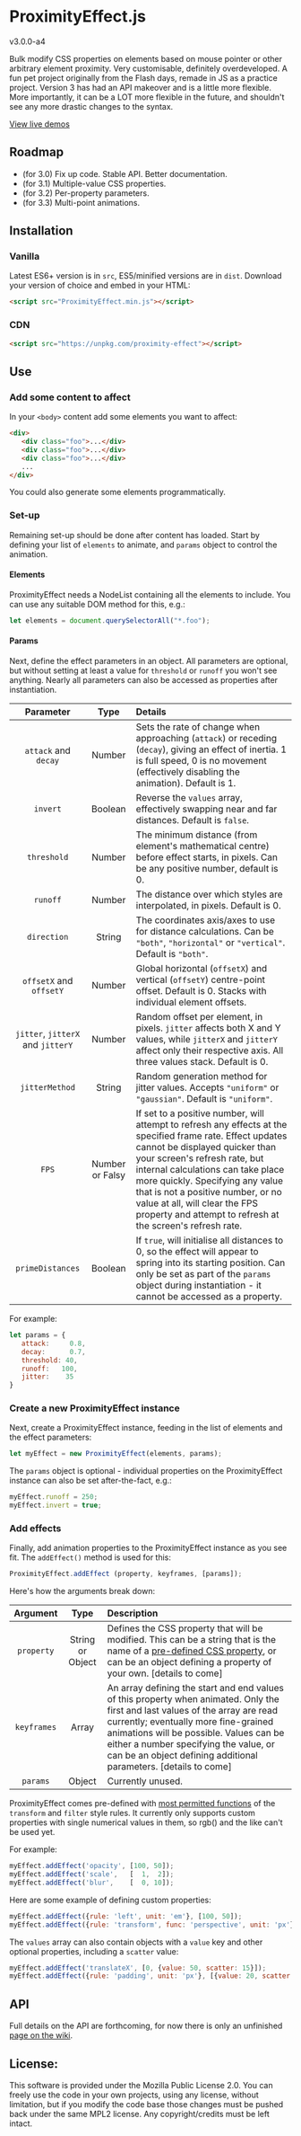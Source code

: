 # ProximityEffect.js

v3.0.0-a4

Bulk modify CSS properties on elements based on mouse pointer or other arbitrary element proximity. Very customisable, definitely overdeveloped. A fun pet project originally from the Flash days, remade in JS as a practice project. Version 3 has had an API makeover and is a little more flexible. More importantly, it can be a LOT more flexible in the future, and shouldn't see any more drastic changes to the syntax. 

[View live demos](http://lab.adasha.com/components/proximity-effect)

## Roadmap

- (for 3.0) Fix up code. Stable API. Better documentation.
- (for 3.1) Multiple-value CSS properties.
- (for 3.2) Per-property parameters.
- (for 3.3) Multi-point animations.

## Installation

### Vanilla

Latest ES6+ version is in `src`, ES5/minified versions are in `dist`. Download your version of choice and embed in your HTML:
```html
<script src="ProximityEffect.min.js"></script>
```

### CDN

```html
<script src="https://unpkg.com/proximity-effect"></script>
```

## Use

### Add some content to affect

In your `<body>` content add some elements you want to affect:

```html
<div>
   <div class="foo">...</div>
   <div class="foo">...</div>
   <div class="foo">...</div>
   ...
</div>
```

You could also generate some elements programmatically.

### Set-up

Remaining set-up should be done after content has loaded. Start by defining your list of `elements` to animate, and `params` object to control the animation.

#### Elements

ProximityEffect needs a NodeList containing all the elements to include. You can use any suitable DOM method for this, e.g.:

```javascript
let elements = document.querySelectorAll("*.foo");
```

#### Params

Next, define the effect parameters in an object. All parameters are optional, but without setting at least a value for `threshold` or `runoff` you won't see anything. Nearly all parameters can also be accessed as properties after instantiation.

| Parameter | Type | Details |
| :---: | :---: | :--- |
| `attack` and `decay` | Number | Sets the rate of change when approaching (`attack`) or receding (`decay`), giving an effect of inertia. 1 is full speed,  0 is no movement (effectively disabling the animation). Default is 1. |
| `invert` | Boolean | Reverse the `values` array, effectively swapping near and far distances. Default is `false`. |
| `threshold` | Number | The minimum distance (from element's mathematical centre) before effect starts, in pixels. Can be any positive number, default is 0. |
| `runoff` | Number | The distance over which styles are interpolated, in pixels. Default is 0. |
| `direction` | String | The coordinates axis/axes to use for distance calculations. Can be `"both"`, `"horizontal"` or `"vertical"`. Default is `"both"`. |
| `offsetX` and `offsetY` | Number | Global horizontal (`offsetX`) and vertical (`offsetY`) centre-point offset. Default is 0. Stacks with individual element offsets. |
| `jitter`, `jitterX` and `jitterY` | Number | Random offset per element, in pixels. `jitter` affects both X and Y values, while `jitterX` and `jitterY` affect only their respective axis. All three values stack. Default is 0. |
| `jitterMethod` | String | Random generation method for jitter values. Accepts `"uniform"` or `"gaussian"`. Default is `"uniform"`. |
| `FPS` | Number or Falsy | If set to a positive number, will attempt to refresh any effects at the specified frame rate. Effect updates cannot be displayed quicker than your screen's refresh rate, but internal calculations can take place more quickly. Specifying any value that is not a positive number, or no value at all, will clear the FPS property and attempt to refresh at the screen's refresh rate. |
| `primeDistances` | Boolean | If `true`, will initialise all distances to 0, so the effect will appear to spring into its starting position. Can only be set as part of the `params` object during instantiation - it cannot be accessed as a property. |

For example:

```javascript
let params = {
   attack:     0.8,
   decay:      0.7,
   threshold: 40,
   runoff:   100,
   jitter:    35
}
```

### Create a new ProximityEffect instance

Next, create a ProximityEffect instance, feeding in the list of elements and the effect parameters:

```javascript
let myEffect = new ProximityEffect(elements, params);
```

The `params` object is optional - individual properties on the ProximityEffect instance can also be set after-the-fact, e.g.:

```javascript
myEffect.runoff = 250;
myEffect.invert = true;
```

### Add effects

Finally, add animation properties to the ProximityEffect instance as you see fit. The `addEffect()` method is used for this:

```javascript
ProximityEffect.addEffect (property, keyframes, [params]);
```

Here's how the arguments break down:

| Argument | Type | Description |
| :---: | :---: | :--- |
| `property` | String or Object | Defines the CSS property that will be modified. This can be a string that is the name of a [pre-defined CSS property](https://github.com/Adasha/proximity-effect/wiki/API-reference#supported-effects), or can be an object defining a property of your own. [details to come] |
| `keyframes` | Array | An array defining the start and end values of this property when animated. Only the first and last values of the array are read currently; eventually more fine-grained animations will be possible. Values can be either a number specifying the value, or can be an object defining additional parameters. [details to come] |
| `params` | Object | Currently unused. |

ProximityEffect comes pre-defined with [most permitted functions](https://github.com/Adasha/proximity-effect/wiki/API-reference#supported-effects) of the `transform` and `filter` style rules. It currently only supports custom properties with single numerical values in them, so rgb() and the like can't be used yet.

For example:

```javascript
myEffect.addEffect('opacity', [100, 50]);
myEffect.addEffect('scale',   [  1,  2]);
myEffect.addEffect('blur',    [  0, 10]);
```

Here are some example of defining custom properties:

```javascript
myEffect.addEffect({rule: 'left', unit: 'em'}, [100, 50]);
myEffect.addEffect({rule: 'transform', func: 'perspective', unit: 'px'},  [100, 50]);
```

The `values` array can also contain objects with a `value` key and other optional properties, including a `scatter` value:

```javascript
myEffect.addEffect('translateX', [0, {value: 50, scatter: 15}]);
myEffect.addEffect({rule: 'padding', unit: 'px'}, [{value: 20, scatter: 30}, {value: 100, scatter: 50}]);
```

## API

Full details on the API are forthcoming, for now there is only an unfinished [page on the wiki](https://github.com/Adasha/proximity-effect/wiki/API-reference).



## License:

This software is provided under the Mozilla Public License 2.0. You can freely use the code in your own projects, using any license, without limitation, but if you modify the code base those changes must be pushed back under the same MPL2 license. Any copyright/credits must be left intact.
